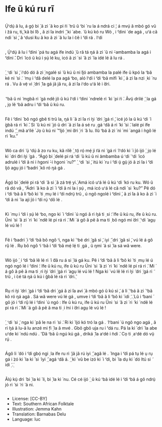 # Ife ũ kú ru rĩ

##
Ụ́ꞌdụ́ ã lu, á gọ́ bi ̣́ ã zi ́ ã ko pi ́ri ́ trũ ũ ꞌbi ́ ru la á ndrá ci ́; á mvụ́ ã mbó gó vũ i ̃zá ru, ti,̣́ kã bi ̃lõ , ã zi ́la
indri
̣̃
̣́ ki ́ abe.
̃ ũ kú kó ru
Wó , i ̃ꞌdini ́ de agá , uꞌá cã ndi ́ si ̃, ã ꞌdusi ̃ku ã ko ã zi ́ ã lu la i ̃cẽ i ̃ꞌdi rá . Iꞌdi

##
̣,
Ụ́ꞌdụ́ ã lu i ̃ꞌdini ́ pá tu agá ife indú
̣̃
ũ rã tá ŋá ã zi ́ ũ ni ̃-ambamba la agá
i ̃ꞌdini ̂.
Dri ̃ icó ũ kú i ̣sụ́ lé ku, icó ã zi ́ si ̃ ã zi ́ la
idé lé ã lu rá .


##
̣́ ̣ ꞌdi ̃ si ̃, iꞌdó dó ã zi ̣́ ngalé si ̃ ũ kú ũ ni ̃Ijó
ambamba la palé ife ũ kpó la ꞌbã
ké ni ̃ si ̃.
̃ mụ i ́ꞌdâ delé la pa agá ꞌbo, aló
Iꞌdi
i ̃ꞌdi ꞌbã mifi ́ ki ́, ã zi ́la nzi ̣ ki ́ ru rá . Vu
ã vẹ̃ vi ̣̃ dri ̣̃ la gá jã jã ru, ã zi ́la iꞌdo
uꞌá lé i ́dri.


##
̃ ꞌbã ũ ni ̃ mgbã ri ̃ gá ndẽ jõ ũ kú
Iꞌdi
i ̃ꞌdini ́ ndrelé ri ̃ ki ́ pi ́ri ́.
Ãvụ̃ drilé
̣̃ ̣ la gá , jọ lẽ ꞌbã adru i ̃ꞌdi ꞌbã
ũ kú ru.


##
Fẽ i ̃ꞌdini ́ bõ ngó gbẽ ti trũ la, ŋá li ́ ã zi ́la
ri ́ŋi ̃ dri ̣̃ gá ri ̃, icé jó la ũ kú ꞌdi ̃ i ́gbã rá
ri ̃ ki ̂. Si ̃ ũ kú ni ́ jó ũ dri ́ ã zi ́la á sé ru
̣ gá ꞌdã á ri ̃ ki ̂ si ̃.
lalé pi ife indú
̣̃
̣́ ̣ mâ aꞌilé
́
Jọ ũ kú ni ̂ “Ijó
̣́ mi ́dri ̣́ ri ̃ ã lu. Ilũ
ꞌbá ã zi ́ ni ́ mi ́ angá i ́ngõ lé ri ̃ ku.”


##
Wó ca dri ̃ ụ́ ꞌdụ́ ã zo ru ku, kã rilẽ
̣́ ̣
tọ̃ rọ́ mẹ́ ji ̃rá ni ̃ gá ri ̃ iꞌdó ki ́ i ́jó ijó
̣́ ̣ jọ lé
ki ́ dri ̃dri ́ŋi ̃ gá . “Ágọ́ bi ̣́ delé pi rá ꞌdi ̃
ũ kú ũ ni ̃ambamba ú ꞌdi ́ ꞌdi ̃ icó adrulé
i ̃ꞌdi ã ni i ́ngoni ́-i ́ngoni ́ ru?”
̣́ ̣ ꞌdi ̃ si ̃, itú ki ́ ru i ̃ꞌdi ụ̃ gụ̃ jó ã zi ́la i ̃ꞌdi
Ijó
agụ jó i ̃ꞌbadri ̣́ kõ ró ŋá gá .


##
Ágọ́ bi ̣́ delé pi rá ꞌdi ̃ ã si ̣́ ã zá trẹ̃ yi.̣́
Amá icó uꞌá lé ũ kú ꞌdi ̃ kó ru ku.
Wó ũ rã dó vâ , “Ádri ̃ ã ko ã zi ́ i ̃ꞌdi ã ni la
i ̣sụ́ , má icó uꞌá lé cã ndi ́ si ̃ ku?”
Pẽ dó i ̃ꞌdi ꞌbã ã li ̃ꞌbõ ki ́ ti ̣ mụ lé i ̃ꞌdi
ndrụ̃ trũ , ú ngô ngolé i ̃ꞌdini ́, ã zi ́la ã ko
ã zi ́ i ̃ꞌdi ã ni ́ la aji ́jó i ̃ꞌdi rụ́ ꞌdõ lé .


##
Ki ́ mụ i ̃ꞌdi i ̣sụ́ lé ꞌbo, ngo ki ́ i ̃ꞌdini ́
ú ngó ã ri ́ŋá ti ̣ si ̃:
Ife ũ kú ru, ife ũ kú ru. Ũni ̃ si ̃ ã zi ́ ri ̃ ki ́
ndẽ lé pi rá ri ̃.
Mi ́ á gô ã pẽ ã ma ti ̣ bõ ngó mi ́dri ̣́ ꞌdi ̃
agụ lé vú lé !


##
Fẽ i ̃ꞌbadri ̣́ i ̃ꞌdi ꞌbã bõ ngô ꞌi, nga ki ́ ꞌbé dri ̣̃ gâ si ̃, iyi
̣̃ ̣́ dri ̣̃ gâ si ̃, vú lé á gô rụ̂ lé . Rụ bõ ngô ꞌi ꞌbã i ̃ꞌdi
ꞌbã mẹ́ lẹ́ ti ̣ gá , ũ ŋmi ̃ á si ̣́ la sá wã were.

##
Wó ijó
̣́ ̣ i ̃ꞌdi ꞌbã lẽ lé ri ̃ i ̃dã ru á si ̣́ lá gá
ku. Pẽ i ̃ꞌdi ꞌbã ã li ̃ꞌbõ ki ́ ti ̣ mụ lé ú ngó
ngó lé i ̃ꞌdini ́:
Ife ũ kú ru, ife ũ kú ru Ũni ̃ si ̃ ã zi ́ ri ̃ ki ́
ndẽ lé pi rá ri ̃. Mi ́ á gô ã pẽ ã ma ti ̣ ri ́ŋi ̃
dri ̣̃ gá ri ̃ agụ lé vú lé !
Nga ki ́ vú lê lé ri ́ŋi ̃ dri ̣̃ gá ri ̃ trũ ,
i ́cé tá ŋá ũ kú i ̃gbã lé rá ri ̃ dri.̣̂


##
Rụ ri ́ŋi ̃ dri ̣̃ gá i ̃ꞌdi ꞌbã dri ̣́ gá ã zi ́la avi ̣́
ã mbó gó ũ kú si ̃, á li ̣́ ꞌbá ã zi ́ ꞌbã kõ ró ŋá
agá .
Sá wã were vú lé gá , umve i ̃ꞌdi ꞌbã
ã li ́ꞌbõ ki ́ idi
̣̃ .̣́ Lũ i ̃ꞌbani ́ gõ jó i ̃ꞌdi rụ̂ lé
i ̃ꞌdini ́ ú ngó :
Ife ũ kú ru, ife ũ kú ru Ũni ̃ si ̃ ã zi ́ ri ̃ ki ́
ndẽ lé pi rá ri ̃. Mi ́ á gô ã pẽ ã ma ti ̣ i ́mi
i ́dri agụ lé vú lé !


##
̣́ ̣ ꞌdi ̃ si ̃, nga ki ́ pâ le na ri ̃ si ̃. Ri ki ́
Ijó
kó tró la gá .
̃
Iꞌbani
́ ú ngô ngo agá , ã ri ́ŋá ã lu-ã lu
anzé mi ̣fi ̣́ la ã mvé .
Gbõ gbõ uja ru i ́ꞌdá ru. Pá la ki ́ dri ́ la
abe uꞌde ki ́ ndú ndú . 'Dã ꞌbã ũ ngú kú
gá , driká
̣̃ la aꞌdé i ̃ndi ̃. Cọ ti ̣ aꞌdé dó
vụ̃ rụ́ .


##
Ágô li ̃ dó i ̃ꞌdi gbọ́ ngi ̣ la ife ru ri ̃ jã jã
rú iyi
̣̃ ̣́ agâ lé .
́
Inga
i ̃ꞌdi pá tụ lé ụ rụ gá i ́zó ki ́ la ki ̂ si ̃
iyi
̣̃ ̣́ agá ꞌdã á.
̣̃ ̣ ki ́ vũ be izó ki ́ i ̃ꞌdi, bi ́ la dụ ki ́ dó
Itú
si ̃ idi
̣̃ .̣́


##
Ãlụ́ kụ̃ dri ̃ bi ̣́ la ki ́ li, bi ̣́ la ki ́ nu.
Cé cé ijó
̣́ ̣ ũ kú ꞌbã idé lé i ̃ꞌdi ꞌbã á gô
ndrụ̃ jó ri ̃ si ̃ ri ̃ á ni.


##
* License: [CC-BY]
* Text: Southern African Folktale
* Illustration: Jemma Kahn
* Translation: Barnabas Delu
* Language: luc
